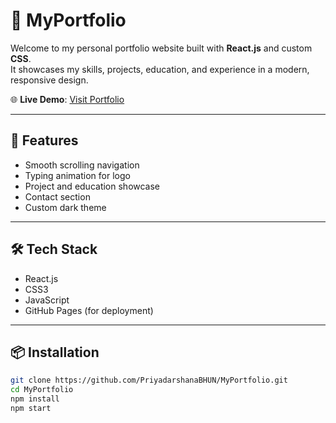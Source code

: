 # 💼 MyPortfolio

Welcome to my personal portfolio website built with **React.js** and custom **CSS**.  
It showcases my skills, projects, education, and experience in a modern, responsive design.

🌐 **Live Demo**: [Visit Portfolio](https://priyadarshanabhun.github.io/MyPortfolio/)

---

## 🚀 Features

- Smooth scrolling navigation
- Typing animation for logo
- Project and education showcase
- Contact section
- Custom dark theme

---

## 🛠 Tech Stack

- React.js
- CSS3
- JavaScript
- GitHub Pages (for deployment)

---

## 📦 Installation

```bash
git clone https://github.com/PriyadarshanaBHUN/MyPortfolio.git
cd MyPortfolio
npm install
npm start
